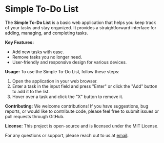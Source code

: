 # Simple To-Do List

The **Simple To-Do List** is a basic web application that helps you keep track of your tasks and stay organized. It provides a straightforward interface for adding, managing, and completing tasks.

**Key Features:**
- Add new tasks with ease.
- Remove tasks you no longer need.
- User-friendly and responsive design for various devices.

**Usage:**
To use the Simple To-Do List, follow these steps:
1. Open the application in your web browser.
2. Enter a task in the input field and press "Enter" or click the "Add" button to add it to the list.
4. Hover over a task and click the "X" button to remove it.

**Contributing:**
We welcome contributions! If you have suggestions, bug reports, or would like to contribute code, please feel free to submit issues or pull requests through GitHub.

**License:**
This project is open-source and is licensed under the MIT License.

For any questions or support, please reach out to us at [email](souda0303@gmail.com).
